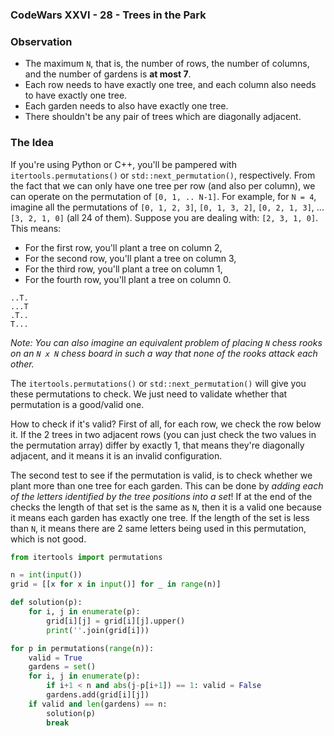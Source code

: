 ### CodeWars XXVI - 28 - Trees in the Park

### Observation

* The maximum `N`, that is, the number of rows, the number of columns, and the number of gardens is **at most 7**.
* Each row needs to have exactly one tree, and each column also needs to have exactly one tree.
* Each garden needs to also have exactly one tree.
* There shouldn't be any pair of trees which are diagonally adjacent.

### The Idea

If you're using Python or C++, you'll be pampered with `itertools.permutations()` or `std::next_permutation()`, respectively.  From the fact that we can only have one tree per row (and also per column), we can operate on the permutation of `[0, 1, .. N-1]`.  For example, for `N = 4`, imagine all the permutations of `[0, 1, 2, 3]`, `[0, 1, 3, 2]`, `[0, 2, 1, 3]`, ... `[3, 2, 1, 0]` (all 24 of them).  Suppose you are dealing with: `[2, 3, 1, 0]`.  This means:
* For the first row, you'll plant a tree on column 2,
* For the second row, you'll plant a tree on column 3,
* For the third row, you'll plant a tree on column 1,
* For the fourth row, you'll plant a tree on column 0.

```text
..T.
...T
.T..
T...
```

*Note: You can also imagine an equivalent problem of placing `N` chess rooks on an `N x N` chess board in such a way that none of the rooks attack each other.*

The `itertools.permutations()` or `std::next_permutation()` will give you these permutations to check.  We just need to validate whether that permutation is a good/valid one.

How to check if it's valid?  First of all, for each row, we check the row below it.  If the 2 trees in two adjacent rows (you can just check the two values in the permutation array) differ by exactly 1, that means they're diagonally adjacent, and it means it is an invalid configuration.

The second test to see if the permutation is valid, is to check whether we plant more than one tree for each garden.  This can be done by *adding each of the letters identified by the tree positions into a set*!  If at the end of the checks the length of that set is the same as `N`, then it is a valid one because it means each garden has exactly one tree.  If the length of the set is less than `N`, it means there are 2 same letters being used in this permutation, which is not good.

```python
from itertools import permutations

n = int(input())
grid = [[x for x in input()] for _ in range(n)]

def solution(p):
    for i, j in enumerate(p):
        grid[i][j] = grid[i][j].upper()
        print(''.join(grid[i]))

for p in permutations(range(n)):
    valid = True
    gardens = set()
    for i, j in enumerate(p):
        if i+1 < n and abs(j-p[i+1]) == 1: valid = False
        gardens.add(grid[i][j])
    if valid and len(gardens) == n:
        solution(p)
        break
```
